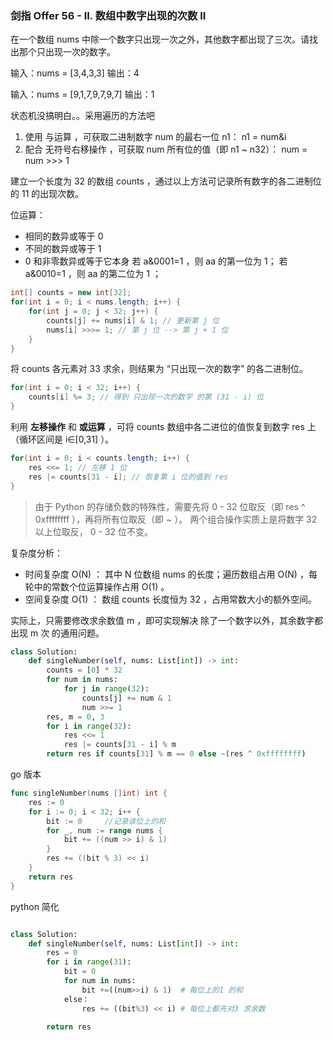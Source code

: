 ### 剑指 Offer 56 - II. 数组中数字出现的次数 II

在一个数组 nums 中除一个数字只出现一次之外，其他数字都出现了三次。请找出那个只出现一次的数字。

输入：nums = [3,4,3,3]
输出：4

输入：nums = [9,1,7,9,7,9,7]
输出：1

状态机没搞明白。。采用遍历的方法吧

1. 使用 与运算 ，可获取二进制数字 num 的最右一位 n1： n1 = num&i
2. 配合 无符号右移操作 ，可获取 num 所有位的值（即 n1 ~ n32）： num = num >>> 1

建立一个长度为 32 的数组 counts ，通过以上方法可记录所有数字的各二进制位的 11 的出现次数。

位运算：

- 相同的数异或等于 0
- 不同的数异或等于 1
- 0 和非零数异或等于它本身
  若 a&0001=1 ，则 aa 的第一位为 1；
  若 a&0010=1 ，则 aa 的第二位为 1 ；

```java
int[] counts = new int[32];
for(int i = 0; i < nums.length; i++) {
    for(int j = 0; j < 32; j++) {
        counts[j] += nums[i] & 1; // 更新第 j 位
        nums[i] >>>= 1; // 第 j 位 --> 第 j + 1 位
    }
}

```

将 counts 各元素对 33 求余，则结果为 “只出现一次的数字” 的各二进制位。

```java
for(int i = 0; i < 32; i++) {
    counts[i] %= 3; // 得到 只出现一次的数字 的第 (31 - i) 位
}

```

利用 **左移操作** 和 **或运算** ，可将 counts 数组中各二进位的值恢复到数字 res 上（循环区间是 i∈[0,31] ）。

```java
for(int i = 0; i < counts.length; i++) {
    res <<= 1; // 左移 1 位
    res |= counts[31 - i]; // 恢复第 i 位的值到 res
}

```

> 由于 Python 的存储负数的特殊性，需要先将 0 - 32 位取反（即 res ^ 0xffffffff ），再将所有位取反（即 ~ ）。
> 两个组合操作实质上是将数字 32 以上位取反， 0 - 32 位不变。

复杂度分析：

- 时间复杂度 O(N) ： 其中 N 位数组 nums 的长度；遍历数组占用 O(N) ，每轮中的常数个位运算操作占用 O(1) 。
- 空间复杂度 O(1) ： 数组 counts 长度恒为 32 ，占用常数大小的额外空间。

实际上，只需要修改求余数值 m ，即可实现解决 除了一个数字以外，其余数字都出现 m 次 的通用问题。

```python
class Solution:
    def singleNumber(self, nums: List[int]) -> int:
        counts = [0] * 32
        for num in nums:
            for j in range(32):
                counts[j] += num & 1
                num >>= 1
        res, m = 0, 3
        for i in range(32):
            res <<= 1
            res |= counts[31 - i] % m
        return res if counts[31] % m == 0 else ~(res ^ 0xffffffff)


```

go 版本

```go
func singleNumber(nums []int) int {
	res := 0
	for i := 0; i < 32; i++ {
		bit := 0     //记录该位上的和
		for _, num := range nums {
			bit += ((num >> i) & 1)
		}
		res += ((bit % 3) << i)
	}
	return res
}
```

python 简化

```python

class Solution:
    def singleNumber(self, nums: List[int]) -> int:
        res = 0
        for i in range(31):
            bit = 0
            for num in nums:
                bit +=((num>>i) & 1)  # 每位上的1 的和
            else：
                res += ((bit%3) << i) # 每位上都先对3 求余数

        return res


```
